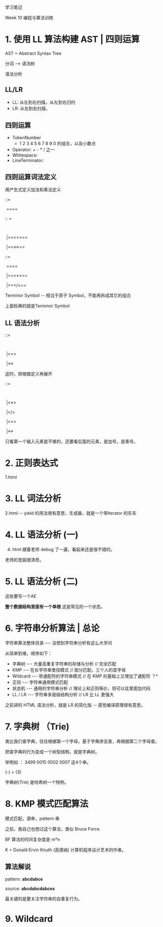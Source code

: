 学习笔记

Week 10  编程与算法训练

# 1. 使用 LL 算法构建 AST | 四则运算

AST = Abstract Syntax Tree

分词 --> 语法树

语法分析

## LL/LR

* LL: 从左到右扫描，从左到右归约
* LR: 从左到右扫描，

## 四则运算

* TokenNumber
  * 1 2 3 4 5 6 7 8 9 0 的组合，以及小数点
* Operator: + - * / 之一
* Whitespace: <SP>
* LineTerminator: <LF><CR>

## 四则运算词法定义

用产生式定义加法和乘法定义

<Expression> ::=

​	<AE>==<EOF>==

<AE> :: =

​	<ME>

​	|<AE>==<+>==<ME>

​	|<AE>==<->==<ME>

<ME>::=

​	==<Number>==

​	|<ME>==<*><Number>==

​	|<ME>==</><Number>==

Terminor Symbol -- 相当于原子 Symbol，不能再拆成其它的组合

上面标典的就是Terminor Symbol

## LL 语法分析

<AE>::=

​	<ME>

​	|<AE><+><ME>

​	|<AE><-><ME>

这时，把<ME>根据定义再展开

<AE>::=

​	<Number>

​	|<ME><*><Number>

​	|<ME></><Number>

​	|<AE><+><ME>

​	|<AE><-><ME>

只看第一个输入元素是不够的，还要看后面的元素，是加号，是乘号。



# 2. 正则表达式

1.html



# 3. LL 词法分析

2.html -- yield 的用法很有意思，生成器，就是一个带Iterator 的东东



# 4. LL 语法分析 (一)

4. html  跟着老师 debug 了一遍，看起来还是很不错的。

老师的思路很清奇。



# 5. LL 语法分析 (二)

这些要写一个AE

**整个数据结构里面有一个单根** 这是常见的一个状态。



# 6. 字符串分析算法  | 总论

字符串算法整体目录 --- 没想到字符串分析有这么大学问

从简单到难，顺序如下：

* 字典树 --- 大量高重复字符串的存储与分析  // 完全匹配
* KMP --- 在长字符串里找模式 // 部分匹配，三个人的首字母
* Wildcard --- 带通配符的字符串模式  // 在 KMP 的基础上又增加了通配符 ？*
* 正则 --- 字符串通用模式匹配 
* 状态机 --- 通用的字符串分析  // 理论上和正则等价，但可以往里面加代码
* LL / LR --- 字符串多层级结构分析 // LR 比 LL 更强大

之前讲的 HTML 语法分析，就是 LR 的简化版 -- 感觉编译原理很有意思。



# 7. 字典树 （Trie)

类比我们查字典，往往根据第一个字母，基于字典序去查，再根据第二个字母查。

把查字典的行为变成一个树型结构，就是字典树。

举例如 ： 3499 0015 0002 0007 这4个串。

(-) > (3)

字典树(Trie) 是哈希树一个特例。



# 8. KMP 模式匹配算法

模式匹配，源串，pattern 串

之前，我自己也想过这个算法，类似 Bruce Force.

BF 算法的时间复杂度是 m*n

K = Donald Ervin Knuth (高德纳)  计算机程序设计艺术的作者。

## 算法解说

pattern:  **abcdabce**

source: **abcdabcdabcex**

最关键的是要关注字符串的自重复行为。

# 9. Wildcard



